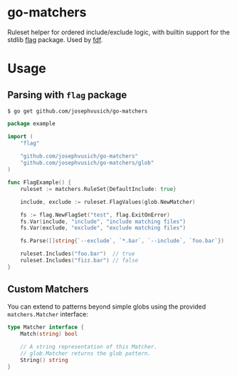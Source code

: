 # go-matchers

Ruleset helper for ordered include/exclude logic, with builtin support for the stdlib [flag](https://pkg.go.dev/flag) package. Used by [fdf](https://github.com/josephvusich/fdf).

# Usage

## Parsing with `flag` package

```shell
$ go get github.com/josephvusich/go-matchers
```

```go
package example

import (
	"flag"
	
	"github.com/josephvusich/go-matchers"
	"github.com/josephvusich/go-matchers/glob"
)

func FlagExample() {
	ruleset := matchers.RuleSet{DefaultInclude: true}

	include, exclude := ruleset.FlagValues(glob.NewMatcher)

	fs := flag.NewFlagSet("test", flag.ExitOnError)
	fs.Var(include, "include", "include matching files")
	fs.Var(exclude, "exclude", "exclude matching files")

	fs.Parse([]string{`--exclude`, `*.bar`, `--include`, `foo.bar`})

	ruleset.Includes("foo.bar")  // true
	ruleset.Includes("fizz.bar") // false
}
```

## Custom Matchers

You can extend to patterns beyond simple globs using the provided `matchers.Matcher` interface:

```go
type Matcher interface {
	Match(string) bool
	
	// A string representation of this Matcher.
	// glob.Matcher returns the glob pattern.
	String() string
}
```